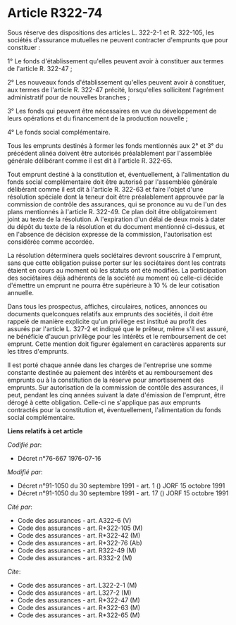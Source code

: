 # Article R322-74

Sous réserve des dispositions des articles L. 322-2-1 et R. 322-105, les sociétés d'assurance mutuelles ne peuvent contracter
d'emprunts que pour constituer :

1° Le fonds d'établissement qu'elles peuvent avoir à constituer aux termes de l'article R. 322-47 ;

2° Les nouveaux fonds d'établissement qu'elles peuvent avoir à constituer, aux termes de l'article R. 322-47 précité,
lorsqu'elles sollicitent l'agrément administratif pour de nouvelles branches ;

3° Les fonds qui peuvent être nécessaires en vue du développement de leurs opérations et du financement de la production
nouvelle ;

4° Le fonds social complémentaire.

Tous les emprunts destinés à former les fonds mentionnés aux 2° et 3° du précédent alinéa doivent être autorisés
préalablement par l'assemblée générale délibérant comme il est dit à l'article R. 322-65.

Tout emprunt destiné à la constitution et, éventuellement, à l'alimentation du fonds social complémentaire doit être autorisé
par l'assemblée générale délibérant comme il est dit à l'article R. 322-63 et faire l'objet d'une résolution spéciale dont la
teneur doit être préalablement approuvée par la commission de contrôle des assurances, qui se prononce au vu de l'un des
plans mentionnés à l'article R. 322-49. Ce plan doit être obligatoirement joint au texte de la résolution. A l'expiration
d'un délai de deux mois à dater du dépôt du texte de la résolution et du document mentionné ci-dessus, et en l'absence de
décision expresse de la commission, l'autorisation est considérée comme accordée.

La résolution déterminera quels sociétaires devront souscrire à l'emprunt, sans que cette obligation puisse porter sur les
sociétaires dont les contrats étaient en cours au moment où les statuts ont été modifiés. La participation des sociétaires
déjà adhérents de la société au moment où celle-ci décide d'émettre un emprunt ne pourra être supérieure à 10 % de leur
cotisation annuelle.

Dans tous les prospectus, affiches, circulaires, notices, annonces ou documents quelconques relatifs aux emprunts des
sociétés, il doit être rappelé de manière explicite qu'un privilège est institué au profit des assurés par l'article L. 327-2
et indiqué que le prêteur, même s'il est assuré, ne bénéficie d'aucun privilège pour les intérêts et le remboursement de cet
emprunt. Cette mention doit figurer également en caractères apparents sur les titres d'emprunts.

Il est porté chaque année dans les charges de l'entreprise une somme constante destinée au paiement des intérêts et au
remboursement des emprunts ou à la constitution de la réserve pour amortissement des emprunts. Sur autorisation de la
commission de contôle des assurances, il peut, pendant les cinq années suivant la date d'émission de l'emprunt, être dérogé à
cette obligation. Celle-ci ne s'applique pas aux emprunts contractés pour la constitution et, éventuellement, l'alimentation
du fonds social complémentaire.

**Liens relatifs à cet article**

_Codifié par_:

  - Décret n°76-667 1976-07-16

_Modifié par_:

  - Décret n°91-1050 du 30 septembre 1991 - art. 1 () JORF 15 octobre 1991
  - Décret n°91-1050 du 30 septembre 1991 - art. 17 () JORF 15 octobre 1991

_Cité par_:

  - Code des assurances - art. A322-6 (V)
  - Code des assurances - art. R*322-105 (M)
  - Code des assurances - art. R*322-42 (M)
  - Code des assurances - art. R*322-76 (Ab)
  - Code des assurances - art. R322-49 (M)
  - Code des assurances - art. R332-2 (M)

_Cite_:

  - Code des assurances - art. L322-2-1 (M)
  - Code des assurances - art. L327-2 (M)
  - Code des assurances - art. R*322-47 (M)
  - Code des assurances - art. R*322-63 (M)
  - Code des assurances - art. R*322-65 (M)
